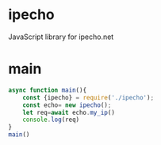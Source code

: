 # ipecho
JavaScript library for ipecho.net
# main
```js
async function main(){
    const {ipecho} = require('./ipecho');
    const echo= new ipecho();
    let req=await echo.my_ip()
    console.log(req)
}
main()
```
